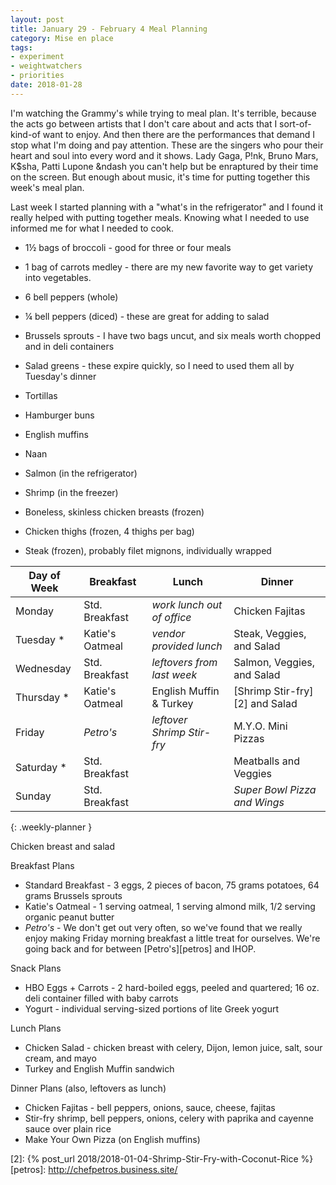 ```yaml
---
layout: post
title: January 29 - February 4 Meal Planning
category: Mise en place
tags:
- experiment
- weightwatchers
- priorities
date: 2018-01-28
---
```


I'm watching the Grammy's while trying to meal plan. It's terrible, because the acts go between artists that I don't care about and acts that I sort-of-kind-of want to enjoy. And then there are the performances that demand I stop what I'm doing and pay attention. These are the singers who pour their heart and soul into every word and it shows. Lady Gaga, P!nk, Bruno Mars, K$sha, Patti Lupone &ndash you can't help but be enraptured by their time on the screen. But enough about music, it's time for putting together this week's meal plan.

Last week I started planning with a "what's in the refrigerator" and I found it really helped with putting together meals. Knowing what I needed to use informed me for what I needed to cook.

- 1&frac12; bags of broccoli - good for three or four meals
- 1 bag of carrots medley - there are my new favorite way to get variety into vegetables.
- 6 bell peppers (whole)
- &frac14; bell peppers (diced) - these are great for adding to salad
- Brussels sprouts - I have two bags uncut, and six meals worth chopped and in deli containers
- Salad greens - these expire quickly, so I need to used them all by Tuesday's dinner

- Tortillas
- Hamburger buns
- English muffins
- Naan

- Salmon (in the refrigerator)
- Shrimp (in the freezer)
- Boneless, skinless chicken breasts (frozen)
- Chicken thighs (frozen, 4 thighs per bag)
- Steak (frozen), probably filet mignons, individually wrapped

|Day of Week| Breakfast       | Lunch                         | Dinner                      |
|-----------|-----------------|-------------------------------|-----------------------------|
|Monday     | Std. Breakfast  | _work lunch out of office_    | Chicken Fajitas             |
|Tuesday   *| Katie's Oatmeal | _vendor provided lunch_       | Steak, Veggies, and Salad   |
|Wednesday  | Std. Breakfast  | _leftovers from last week_    | Salmon, Veggies, and Salad  |
|Thursday  *| Katie's Oatmeal | English Muffin & Turkey       | [Shrimp Stir-fry][2] and Salad   |
|Friday     | _Petro's_       | _leftover Shrimp Stir-fry_    | M.Y.O. Mini Pizzas          |
|Saturday  *| Std. Breakfast  |                               | Meatballs and Veggies       |
|Sunday     | Std. Breakfast  |                               | _Super Bowl Pizza and Wings_ |
{: .weekly-planner }

Chicken breast and salad

Breakfast Plans

- Standard Breakfast - 3 eggs, 2 pieces of bacon, 75 grams potatoes, 64 grams Brussels sprouts
- Katie's Oatmeal - 1 serving oatmeal, 1 serving almond milk, 1/2 serving organic peanut butter
- _Petro's_ - We don't get out very often, so we've found that we really enjoy making Friday morning breakfast a little treat for ourselves. We're going back and for between [Petro's][petros] and IHOP.

Snack Plans

- HBO Eggs + Carrots - 2 hard-boiled eggs, peeled and quartered; 16 oz. deli container filled with baby carrots
- Yogurt - individual serving-sized portions of lite Greek yogurt

Lunch Plans

- Chicken Salad - chicken breast with celery, Dijon, lemon juice, salt, sour cream, and mayo
- Turkey and English Muffin sandwich

Dinner Plans (also, leftovers as lunch)

- Chicken Fajitas - bell peppers, onions, sauce, cheese, fajitas
- Stir-fry shrimp, bell peppers, onions, celery with paprika and cayenne sauce over plain rice
- Make Your Own Pizza (on English muffins)

[1]: <http://www.geniuskitchen.com/recipe/weight-watchers-chicken-salad-162386>
[2]: {% post_url 2018/2018-01-04-Shrimp-Stir-Fry-with-Coconut-Rice %}
[petros]: <http://chefpetros.business.site/>